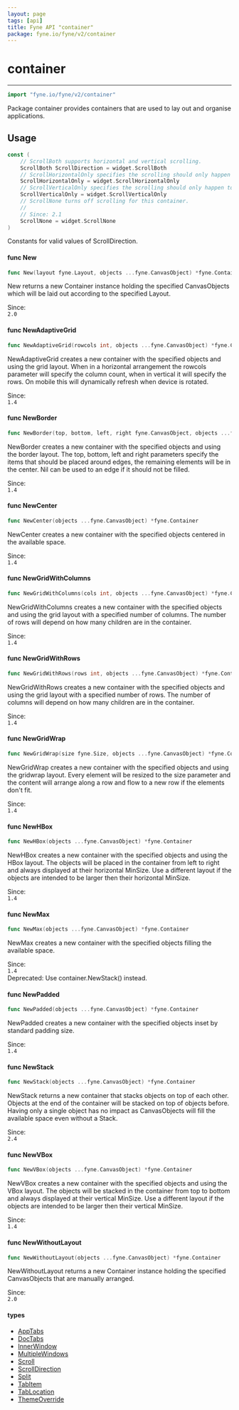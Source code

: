 ```yaml
---
layout: page
tags: [api]
title: Fyne API "container"
package: fyne.io/fyne/v2/container
---
```


# container
---
```go
import "fyne.io/fyne/v2/container"
```

Package container provides containers that are used to lay out and organise applications.

## Usage

```go
const (
	// ScrollBoth supports horizontal and vertical scrolling.
	ScrollBoth ScrollDirection = widget.ScrollBoth
	// ScrollHorizontalOnly specifies the scrolling should only happen left to right.
	ScrollHorizontalOnly = widget.ScrollHorizontalOnly
	// ScrollVerticalOnly specifies the scrolling should only happen top to bottom.
	ScrollVerticalOnly = widget.ScrollVerticalOnly
	// ScrollNone turns off scrolling for this container.
	//
	// Since: 2.1
	ScrollNone = widget.ScrollNone
)
```
Constants for valid values of ScrollDirection.

#### func  New

```go
func New(layout fyne.Layout, objects ...fyne.CanvasObject) *fyne.Container
```
New returns a new Container instance holding the specified CanvasObjects which will be laid out according to the specified Layout.


<div class="since">Since: <code>
2.0</code></div>

#### func  NewAdaptiveGrid

```go
func NewAdaptiveGrid(rowcols int, objects ...fyne.CanvasObject) *fyne.Container
```
NewAdaptiveGrid creates a new container with the specified objects and using the grid layout. When in a horizontal arrangement the rowcols parameter will specify the column count, when in vertical it will specify the rows. On mobile this will dynamically refresh when device is rotated.


<div class="since">Since: <code>
1.4</code></div>

#### func  NewBorder

```go
func NewBorder(top, bottom, left, right fyne.CanvasObject, objects ...fyne.CanvasObject) *fyne.Container
```
NewBorder creates a new container with the specified objects and using the border layout. The top, bottom, left and right parameters specify the items that should be placed around edges, the remaining elements will be in the center. Nil can be used to an edge if it should not be filled.


<div class="since">Since: <code>
1.4</code></div>

#### func  NewCenter

```go
func NewCenter(objects ...fyne.CanvasObject) *fyne.Container
```
NewCenter creates a new container with the specified objects centered in the available space.


<div class="since">Since: <code>
1.4</code></div>

#### func  NewGridWithColumns

```go
func NewGridWithColumns(cols int, objects ...fyne.CanvasObject) *fyne.Container
```
NewGridWithColumns creates a new container with the specified objects and using the grid layout with a specified number of columns. The number of rows will depend on how many children are in the container.


<div class="since">Since: <code>
1.4</code></div>

#### func  NewGridWithRows

```go
func NewGridWithRows(rows int, objects ...fyne.CanvasObject) *fyne.Container
```
NewGridWithRows creates a new container with the specified objects and using the grid layout with a specified number of rows. The number of columns will depend on how many children are in the container.


<div class="since">Since: <code>
1.4</code></div>

#### func  NewGridWrap

```go
func NewGridWrap(size fyne.Size, objects ...fyne.CanvasObject) *fyne.Container
```
NewGridWrap creates a new container with the specified objects and using the gridwrap layout. Every element will be resized to the size parameter and the content will arrange along a row and flow to a new row if the elements don't fit.


<div class="since">Since: <code>
1.4</code></div>

#### func  NewHBox

```go
func NewHBox(objects ...fyne.CanvasObject) *fyne.Container
```
NewHBox creates a new container with the specified objects and using the HBox layout. The objects will be placed in the container from left to right and always displayed at their horizontal MinSize. Use a different layout if the objects are intended to be larger then their horizontal MinSize.


<div class="since">Since: <code>
1.4</code></div>

#### func  NewMax

```go
func NewMax(objects ...fyne.CanvasObject) *fyne.Container
```
NewMax creates a new container with the specified objects filling the available space.


<div class="since">Since: <code>
1.4</code></div>


<div class="deprecated">
Deprecated: Use container.NewStack() instead.</div>

#### func  NewPadded

```go
func NewPadded(objects ...fyne.CanvasObject) *fyne.Container
```
NewPadded creates a new container with the specified objects inset by standard padding size.


<div class="since">Since: <code>
1.4</code></div>

#### func  NewStack

```go
func NewStack(objects ...fyne.CanvasObject) *fyne.Container
```
NewStack returns a new container that stacks objects on top of each other. Objects at the end of the container will be stacked on top of objects before. Having only a single object has no impact as CanvasObjects will fill the available space even without a Stack.


<div class="since">Since: <code>
2.4</code></div>

#### func  NewVBox

```go
func NewVBox(objects ...fyne.CanvasObject) *fyne.Container
```
NewVBox creates a new container with the specified objects and using the VBox layout. The objects will be stacked in the container from top to bottom and always displayed at their vertical MinSize. Use a different layout if the objects are intended to be larger then their vertical MinSize.


<div class="since">Since: <code>
1.4</code></div>

#### func  NewWithoutLayout

```go
func NewWithoutLayout(objects ...fyne.CanvasObject) *fyne.Container
```
NewWithoutLayout returns a new Container instance holding the specified CanvasObjects that are manually arranged.


<div class="since">Since: <code>
2.0</code></div>

#### types

 * [AppTabs](apptabs.html)
 * [DocTabs](doctabs.html)
 * [InnerWindow](innerwindow.html)
 * [MultipleWindows](multiplewindows.html)
 * [Scroll](scroll.html)
 * [ScrollDirection](scrolldirection.html)
 * [Split](split.html)
 * [TabItem](tabitem.html)
 * [TabLocation](tablocation.html)
 * [ThemeOverride](themeoverride.html)

